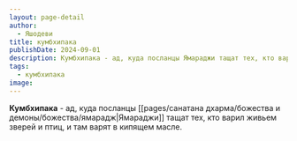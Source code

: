 ```yaml
---
layout: page-detail
author:
  - Яшодеви
title: кумбхипака
publishDate: 2024-09-01
description: Кумбхипака - ад, куда посланцы Ямараджи тащат тех, кто варил живьем зверей и птиц, и там варят в кипящем масле.
tags:
  - кумбхипака
image:
---
```

**Кумбхипака** - ад, куда посланцы [[pages/санатана дхарма/божества и демоны/божества/ямарадж|Ямараджи]] тащат тех, кто варил живьем зверей и птиц, и там варят в кипящем масле.

